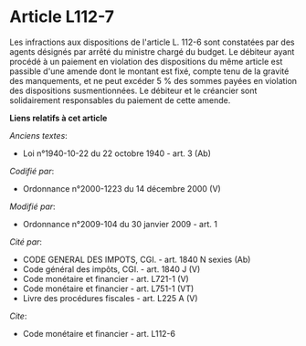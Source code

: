 # Article L112-7

Les infractions aux dispositions de l'article L. 112-6 sont constatées par des agents désignés par arrêté du ministre chargé
du budget. Le débiteur ayant procédé à un paiement en violation des dispositions du même article est passible d'une amende
dont le montant est fixé, compte tenu de la gravité des manquements, et ne peut excéder 5 % des sommes payées en violation
des dispositions susmentionnées. Le débiteur et le créancier sont solidairement responsables du paiement de cette amende.

**Liens relatifs à cet article**

_Anciens textes_:

  - Loi n°1940-10-22 du 22 octobre 1940 - art. 3 (Ab)

_Codifié par_:

  - Ordonnance n°2000-1223 du 14 décembre 2000 (V)

_Modifié par_:

  - Ordonnance n°2009-104 du 30 janvier 2009 - art. 1

_Cité par_:

  - CODE GENERAL DES IMPOTS, CGI. - art. 1840 N sexies (Ab)
  - Code général des impôts, CGI. - art. 1840 J (V)
  - Code monétaire et financier - art. L721-1 (V)
  - Code monétaire et financier - art. L751-1 (VT)
  - Livre des procédures fiscales - art. L225 A (V)

_Cite_:

  - Code monétaire et financier - art. L112-6
